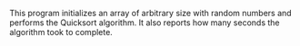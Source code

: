 This program initializes an array of arbitrary size with random numbers and performs the Quicksort algorithm. It also reports how many seconds the algorithm took to complete.
